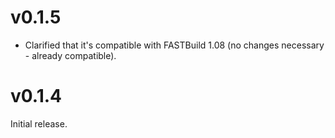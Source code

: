 # v0.1.5

* Clarified that it's compatible with FASTBuild 1.08 (no changes necessary - already compatible).

# v0.1.4

Initial release.